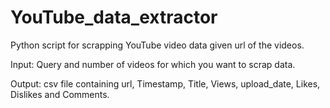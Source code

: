 # YouTube_data_extractor

Python script for scrapping YouTube video data given url of the videos.

Input: Query and number of videos for which you want to scrap data.

Output: csv file containing url, Timestamp, Title, Views, upload_date, Likes, Dislikes and Comments.
